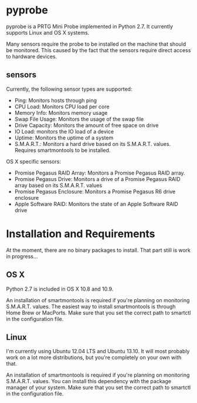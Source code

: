 pyprobe
=======

pyprobe is a PRTG Mini Probe implemented in Python 2.7. It currently supports Linux and OS X systems.

Many sensors require the probe to be installed on the machine that should be monitored. This caused by the fact that
the sensors require direct access to hardware devices.

sensors
-------
Currently, the following sensor types are supported:

* Ping: Monitors hosts through ping
* CPU Load: Monitors CPU load per core
* Memory Info: Monitors memory usage
* Swap File Usage: Monitors the usage of the swap file
* Drive Capacity: Monitors the amount of free space on drive
* IO Load: monitors the IO load of a device
* Uptime: Monitors the uptime of a system
* S.M.A.R.T.: Monitors a hard drive based on its S.M.A.R.T. values. Requires smartmontools to be installed.

OS X specific sensors:

* Promise Pegasus RAID Array: Monitors a Promise Pegasus RAID array.
* Promise Pegasus Drive: Monitors a drive of a Promise Pegasus RAID array based on its S.M.A.R.T. values
* Promise Pegasus Enclosure: Monitors a Promise Pegasus R6 drive enclosure
* Apple Software RAID: Monitors the state of an Apple Software RAID drive


Installation and Requirements
=============================

At the moment, there are no binary packages to install. That part still is work in progress...

OS X
----
Python 2.7 is included in OS X 10.8 and 10.9.

An installation of smartmontools is required if you're planning on monitoring S.M.A.R.T. values. The easiest way to
install smartmontools is through Home Brew or MacPorts. Make sure that you set the correct path to smartctl
in the configuration file.

Linux
-----
I'm currently using Ubuntu 12.04 LTS and Ubuntu 13.10. It will most probably work on a lot more distributions, but
 you're completely on your own with that.

An installation of smartmontools is required if you're planning on monitoring S.M.A.R.T. values. You can install this
dependency with the package manager of your system. Make sure that you set the correct path to smartctl in the
configuration file.

